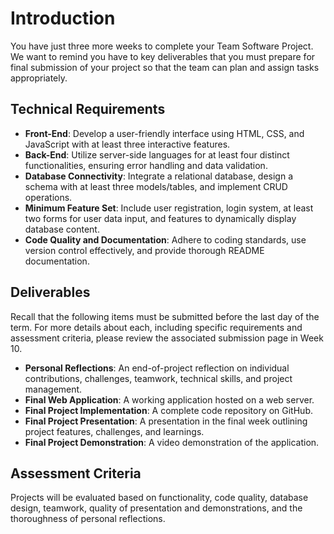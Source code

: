 # Introduction

You have just three more weeks to complete your Team Software Project.  We want to remind you have to key deliverables that you must prepare for final submission of your project so that the team can plan and assign tasks appropriately.  

## Technical Requirements

- **Front-End**: Develop a user-friendly interface using HTML, CSS, and JavaScript with at least three interactive features.
- **Back-End**: Utilize server-side languages for at least four distinct functionalities, ensuring error handling and data validation.
- **Database Connectivity**: Integrate a relational database, design a schema with at least three models/tables, and implement CRUD operations.
- **Minimum Feature Set**: Include user registration, login system, at least two forms for user data input, and features to dynamically display database content.
- **Code Quality and Documentation**: Adhere to coding standards, use version control effectively, and provide thorough README documentation.

## Deliverables

Recall that the following items must be submitted before the last day of the term.  For more details about each, including specific requirements and assessment criteria, please review the associated submission page in Week 10.  

- **Personal Reflections**: An end-of-project reflection on individual contributions, challenges, teamwork, technical skills, and project management.
- **Final Web Application**: A working application hosted on a web server.
- **Final Project Implementation**: A complete code repository on GitHub.
- **Final Project Presentation**: A presentation in the final week outlining project features, challenges, and learnings.
- **Final Project Demonstration**: A video demonstration of the application.

## Assessment Criteria

Projects will be evaluated based on functionality, code quality, database design, teamwork, quality of presentation and demonstrations, and the thoroughness of personal reflections.
